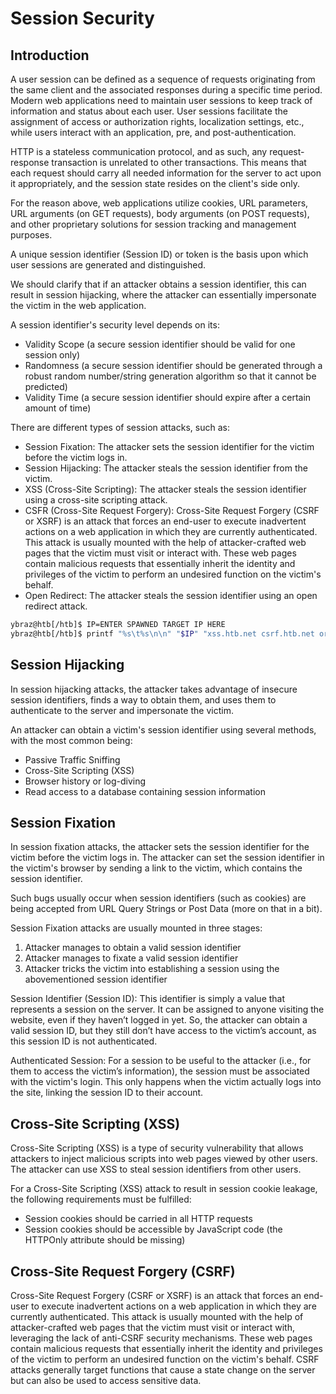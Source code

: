 # Session Security

## Introduction

A user session can be defined as a sequence of requests originating from the same client and the associated responses during a specific time period. Modern web applications need to maintain user sessions to keep track of information and status about each user. User sessions facilitate the assignment of access or authorization rights, localization settings, etc., while users interact with an application, pre, and post-authentication.

HTTP is a stateless communication protocol, and as such, any request-response transaction is unrelated to other transactions. This means that each request should carry all needed information for the server to act upon it appropriately, and the session state resides on the client's side only.

For the reason above, web applications utilize cookies, URL parameters, URL arguments (on GET requests), body arguments (on POST requests), and other proprietary solutions for session tracking and management purposes.

A unique session identifier (Session ID) or token is the basis upon which user sessions are generated and distinguished.

We should clarify that if an attacker obtains a session identifier, this can result in session hijacking, where the attacker can essentially impersonate the victim in the web application.

A session identifier's security level depends on its:
- Validity Scope (a secure session identifier should be valid for one session only)
- Randomness (a secure session identifier should be generated through a robust random number/string generation algorithm so that it cannot be predicted)
- Validity Time (a secure session identifier should expire after a certain amount of time)

There are different types of session attacks, such as:
- Session Fixation: The attacker sets the session identifier for the victim before the victim logs in.
- Session Hijacking: The attacker steals the session identifier from the victim.
- XSS (Cross-Site Scripting): The attacker steals the session identifier using a cross-site scripting attack.
- CSFR (Cross-Site Request Forgery): Cross-Site Request Forgery (CSRF or XSRF) is an attack that forces an end-user to execute inadvertent actions on a web application in which they are currently authenticated. This attack is usually mounted with the help of attacker-crafted web pages that the victim must visit or interact with. These web pages contain malicious requests that essentially inherit the identity and privileges of the victim to perform an undesired function on the victim's behalf.
- Open Redirect: The attacker steals the session identifier using an open redirect attack.

```bash
ybraz@htb[/htb]$ IP=ENTER SPAWNED TARGET IP HERE
ybraz@htb[/htb]$ printf "%s\t%s\n\n" "$IP" "xss.htb.net csrf.htb.net oredirect.htb.net minilab.htb.net" | sudo tee -a /etc/hosts
```

## Session Hijacking

In session hijacking attacks, the attacker takes advantage of insecure session identifiers, finds a way to obtain them, and uses them to authenticate to the server and impersonate the victim.

An attacker can obtain a victim's session identifier using several methods, with the most common being:
- Passive Traffic Sniffing
- Cross-Site Scripting (XSS)
- Browser history or log-diving
- Read access to a database containing session information

## Session Fixation

In session fixation attacks, the attacker sets the session identifier for the victim before the victim logs in. The attacker can set the session identifier in the victim's browser by sending a link to the victim, which contains the session identifier.

Such bugs usually occur when session identifiers (such as cookies) are being accepted from URL Query Strings or Post Data (more on that in a bit).

Session Fixation attacks are usually mounted in three stages:
1. Attacker manages to obtain a valid session identifier
2. Attacker manages to fixate a valid session identifier
3. Attacker tricks the victim into establishing a session using the abovementioned session identifier

Session Identifier (Session ID): This identifier is simply a value that represents a session on the server. It can be assigned to anyone visiting the website, even if they haven’t logged in yet. So, the attacker can obtain a valid session ID, but they still don’t have access to the victim’s account, as this session ID is not authenticated.

Authenticated Session: For a session to be useful to the attacker (i.e., for them to access the victim’s information), the session must be associated with the victim's login. This only happens when the victim actually logs into the site, linking the session ID to their account.

## Cross-Site Scripting (XSS)

Cross-Site Scripting (XSS) is a type of security vulnerability that allows attackers to inject malicious scripts into web pages viewed by other users. The attacker can use XSS to steal session identifiers from other users.

For a Cross-Site Scripting (XSS) attack to result in session cookie leakage, the following requirements must be fulfilled:
- Session cookies should be carried in all HTTP requests
- Session cookies should be accessible by JavaScript code (the HTTPOnly attribute should be missing)

## Cross-Site Request Forgery (CSRF)

Cross-Site Request Forgery (CSRF or XSRF) is an attack that forces an end-user to execute inadvertent actions on a web application in which they are currently authenticated. This attack is usually mounted with the help of attacker-crafted web pages that the victim must visit or interact with, leveraging the lack of anti-CSRF security mechanisms. These web pages contain malicious requests that essentially inherit the identity and privileges of the victim to perform an undesired function on the victim's behalf. CSRF attacks generally target functions that cause a state change on the server but can also be used to access sensitive data.


